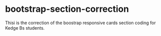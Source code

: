# bootstrap-section-correction
Thisi is the correction of the boostrap responsive cards section coding for Kedge Bs students.
